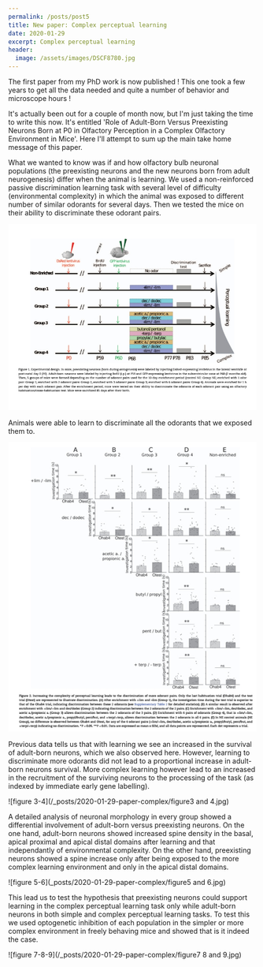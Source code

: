 ```yaml
---
permalink: /posts/post5
title: New paper: Complex perceptual learning
date: 2020-01-29
excerpt: Complex perceptual learning
header:
  image: /assets/images/DSCF8780.jpg
---
```


The first paper from my PhD work is now published ! This one took a few years to get all the data needed and quite a number of behavior and microscope hours !

It's actually been out for a couple of month now, but I'm just taking the time to write this now. It's entitled 'Role of Adult-Born Versus Preexisting Neurons Born at P0 in Olfactory Perception in a Complex Olfactory Environment in Mice'. Here I'll attempt to sum up the main take home message of this paper.

What we wanted to know was if and how olfactory bulb neuronal populations (the preexisting neurons and the new neurons born from adult neurogenesis) differ when the animal is learning. We used a non-reinforced passive discrimination learning task with several level of difficulty (environmental complexity) in which the animal was exposed to different number of similar odorants for several days. Then we tested the mice on their ability to discriminate these odorant pairs.

![figure 1](https://github.com/jeremyforest/jeremyforest.github.io/blob/master/_posts/2020-01-29-paper-complex-perceptual-learning/figure1.jpg)

Animals were able to learn to discriminate all the odorants that we exposed them to.

![figure 2](_posts/2020-01-29-paper-complex-perceptual-learning/figure2.jpg)

Previous data tells us that with learning we see an increased in the survival of adult-born neurons, which we also observed here. However, learning to discriminate more odorants did not lead to a proportional increase in adult-born neurons survival. More complex learning however lead to an increased in the recruitment of the surviving neurons to the processing of the task (as indexed by immediate early gene labelling).   

![figure 3-4](/_posts/2020-01-29-paper-complex/figure3 and 4.jpg)

A detailed analysis of neuronal morphology in every group showed a differential involvement of adult-born versus preexisting neurons. On the one hand, adult-born neurons showed increased spine density in the basal, apical proximal and apical distal domains after learning and that independantly of environmental complexity. On the other hand, preexisting neurons showed a spine increase only after being exposed to the more complex learning environment and only in the apical distal domains.

![figure 5-6](_posts/2020-01-29-paper-complex/figure5 and 6.jpg)

This lead us to test the hypothesis that preexisting neurons could support learning in the complex perceptual learning task only while adult-born neurons in both simple and complex perceptual learning tasks. To test this we used optogenetic inhibition of each population in the simpler or more complex environment in freely behaving mice and showed that is it indeed the case.

![figure 7-8-9](/_posts/2020-01-29-paper-complex/figure7 8 and 9.jpg)
